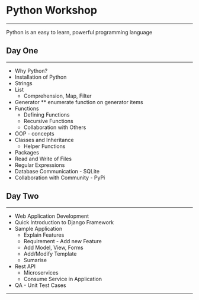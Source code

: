 # Python Workshop
---

Python is an easy to learn, powerful programming language 


## Day One 
---
* Why Python?
* Installation of Python 
* Strings
* List 
  * Comprehension, Map, Filter
* Generator
** enumerate function on generator items
* Functions
  * Defining Functions
  * Recursive Functions
  * Collaboration with Others
* OOP - concepts 
* Classes and Inheritance
  * Helper Functions
* Packages 
* Read and Write of Files 
* Regular Expressions 
* Database Communication - SQLite 
* Collaboration with Community - PyPi 

## Day Two 
---

* Web Application Development 
* Quick Introduction to Django Framework 
* Sample Application
  * Explain Features
  * Requirement - Add new Feature
  * Add Model, View, Forms
  * Add/Modify Template 
  * Sumarise
* Rest API 
  * Microservices
  * Consume Service in Application
* QA - Unit Test Cases

---

